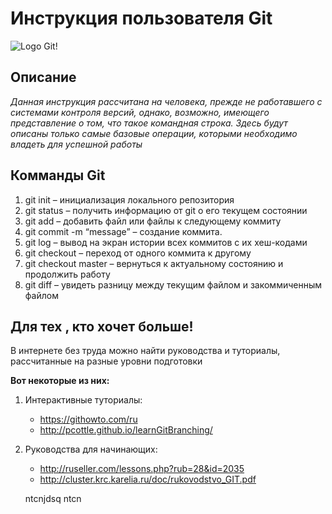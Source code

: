 # Инструкция пользователя Git
![Logo Git!](Gitimg.jpg)

## Описание 

*Данная инструкция рассчитана на человека, прежде не работавшего с системами контроля версий, однако, возможно, имеющего представление о том, что такое командная строка.
Здесь будут описаны только самые базовые операции, которыми необходимо владеть для
успешной работы* 

## Комманды Git

1.  git init – инициализация локального репозитория
2.  git status – получить информацию от git о его текущем состоянии
3.  git add – добавить файл или файлы к следующему коммиту
4.  git commit -m “message” – создание коммита.
5.  git log – вывод на экран истории всех коммитов с их хеш-кодами
6.  git checkout – переход от одного коммита к другому
7.  git checkout master – вернуться к актуальному состоянию и продолжить работу
8.  git diff – увидеть разницу между текущим файлом и закоммиченным файлом

## Для тех , кто хочет больше!

В интернете без труда можно найти руководства и туториалы, 
рассчитанные на разные уровни подготовки

**Вот некоторые из них:**

1. Интерактивные туториалы:

    * https://githowto.com/ru
    * http://pcottle.github.io/learnGitBranching/
2. Руководства для начинающих:

    * http://ruseller.com/lessons.php?rub=28&id=2035
    * http://cluster.krc.karelia.ru/doc/rukovodstvo_GIT.pdf
    
    ntcnjdsq ntcn 